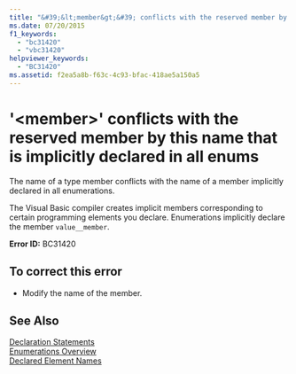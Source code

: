 ```yaml
---
title: "&#39;&lt;member&gt;&#39; conflicts with the reserved member by this name that is implicitly declared in all enums"
ms.date: 07/20/2015
f1_keywords: 
  - "bc31420"
  - "vbc31420"
helpviewer_keywords: 
  - "BC31420"
ms.assetid: f2ea5a8b-f63c-4c93-bfac-418ae5a150a5
---
```

# &#39;&lt;member&gt;&#39; conflicts with the reserved member by this name that is implicitly declared in all enums
The name of a type member conflicts with the name of a member implicitly declared in all enumerations.  
  
 The Visual Basic compiler creates implicit members corresponding to certain programming elements you declare. Enumerations implicitly declare the member `value__member`.  
  
 **Error ID:** BC31420  
  
## To correct this error  
  
- Modify the name of the member.  
  
## See Also  
 [Declaration Statements](~/docs/visual-basic/programming-guide/language-features/statements.md#declaration-statements)  
 [Enumerations Overview](../../visual-basic/programming-guide/language-features/constants-enums/enumerations-overview.md)  
 [Declared Element Names](../../visual-basic/programming-guide/language-features/declared-elements/declared-element-names.md)
